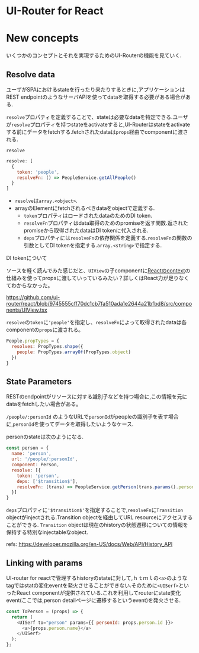UI-Router for React
===

# New concepts

いくつかのコンセプトとそれを実現するためのUI-Routerの機能を見ていく.

## Resolve data

ユーザがSPAにおけるstateを行ったり来たりするときに,アプリケーションはREST endpointのようなサーバAPIを使ってdataを取得する必要がある場合がある.

`resolve`プロパティを定義することで、stateは必要なdataを特定できる.ユーザが`resolve`プロパティを持つstateをactivateすると,UI-Routerはstateをactivateする前にデータをfetchする.fetchされたdataは`props`経由でcomponentに渡される.

`resolve`

```js
resolve: [
  {
    token: 'people',
    resolveFn: () => PeopleService.getAllPeople()
  }
]
```

- `resolve`は`array.<object>`.
- arrayのElementにfetchされるべきdataをobjectで定義する.
  - `token`プロパティはロードされたdataのためのDI token.
  - `resolveFn`プロパティはdata取得のためのpromiseを返す関数.返されたpromiseから取得されたdataはDI tokenに代入される.
  - `deps`プロパティには`resolveFn`の依存関係を定義する.`resolveFn`の関数の引数としてDI tokenを指定する.`array.<string>`で指定する.

DI tokenについて

ソースを軽く読んでみた感じだと、`UIView`の子componentに[Reactのcontext](https://facebook.github.io/react/docs/context.html)の仕組みを使ってpropsに渡していっているみたい？詳しくはReact力が足りなくてわからなかった。

https://github.com/ui-router/react/blob/9745555cff70dc1cb7fa510ada1e2644a21bfbd8/src/components/UIView.tsx

`resolve`の`token`に`'people'`を指定し、`resolveFn`によって取得されたdataは各componentの`props`に渡される。

```js
People.propTypes = {
  resolves: PropTypes.shape({
    people: PropTypes.arrayOf(PropTypes.object)
  })
}
```

## State Parameters

RESTのendpointがリソースに対する識別子などを持つ場合に,この情報を元にdataをfetchしたい場合がある。

`/people/:personId` のようなURLで`personId`がpeopleの識別子を表す場合に,`personId`を使ってデータを取得したいようなケース.

personのstateは次のようになる.

```js
const person = {
  name: 'person',
  url: '/people/:personId',
  component: Person,
  resolve: [{
    token: 'person',
    deps: ['$transition$'],
    resolveFn: (trans) => PeopleService.getPerson(trans.params().personId)
  }]
}
```

`deps`プロパティに`'$transition$'`を指定することで,`resolveFn`に`Transition` objectがinjectされる.Transition objectを経由してURL resourceにアクセスすることができる.
`Transition` objectは現在のhistoryの状態遷移についての情報を保持する特別なinjectableなobject.

refs: https://developer.mozilla.org/en-US/docs/Web/API/History_API

## Linking with params

UI-router for reactで管理するhistoryのstateに対して,ｈｔｍｌの`<a>`のようなtagではstatの変化eventを発火させることができない.そのために`<UISerf>`といったReact componentが提供されている.これを利用してrouterにstate変化event(ここでは,person detailページに遷移するというevent)を発火させる.

```js
const ToPerson = (props) => {
  return (
    <UISerf to="person" params={{ personId: props.person.id }}>
      <a>{props.person.name}</a>
    </UISerf>
  );
};
```

